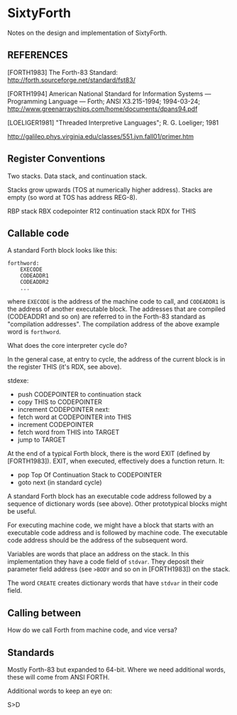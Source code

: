 # SixtyForth

Notes on the design and implementation of SixtyForth.

## REFERENCES

[FORTH1983] The Forth-83 Standard:
http://forth.sourceforge.net/standard/fst83/

[FORTH1994] American National Standard for Information Systems —
Programming Language — Forth; ANSI X3.215-1994; 1994-03-24;
http://www.greenarraychips.com/home/documents/dpans94.pdf

[LOELIGER1981] "Threaded Interpretive Languages";
R. G. Loeliger; 1981

http://galileo.phys.virginia.edu/classes/551.jvn.fall01/primer.htm


## Register Conventions

Two stacks.
Data stack, and continuation stack.

Stacks grow upwards (TOS at numerically higher address).
Stacks are empty (so word at TOS has address REG-8).

RBP stack
RBX codepointer
R12 continuation stack
RDX for THIS


## Callable code

A standard Forth block looks like this:

    forthword:
        EXECODE
        CODEADDR1
        CODEADDR2
        ...

where `EXECODE` is the address of the machine code to call, and
`CODEADDR1` is the address of another executable block.
The addresses that are compiled (CODEADDR1 and so on)
are referred to in the Forth-83 standard as
"compilation addresses".
The compilation address of the above example word
is `forthword`.

What does the core interpreter cycle do?

In the general case, at entry to cycle,
the address of the current block is in the register THIS
(it's RDX, see above).

stdexe:
- push CODEPOINTER to continuation stack
- copy THIS to CODEPOINTER
- increment CODEPOINTER
next:
- fetch word at CODEPOINTER into THIS
- increment CODEPOINTER
- fetch word from THIS into TARGET
- jump to TARGET

At the end of a typical Forth block,
there is the word EXIT (defined by [FORTH1983]).
EXIT, when executed,
effectively does a function return.
It:

- pop Top Of Continuation Stack to CODEPOINTER
- goto next (in standard cycle)

A standard Forth block has an executable code address
followed by a sequence of dictionary words (see above).
Other prototypical blocks might be useful.

For executing machine code, we might have a block
that starts with an executable code address and
is followed by machine code.
The executable code address should be the address of the
subsequent word.

Variables are words that place an address on the stack.
In this implementation they have a code field of `stdvar`.
They deposit their parameter field address
(see `>BODY` and so on in [FORTH1983])
on the stack.

The word `CREATE` creates dictionary words
that have `stdvar` in their code field.

## Calling between

How do we call Forth from machine code, and vice versa?

## Standards

Mostly Forth-83 but expanded to 64-bit.
Where we need additional words,
these will come from ANSI FORTH.

Additional words to keep an eye on:

S>D
